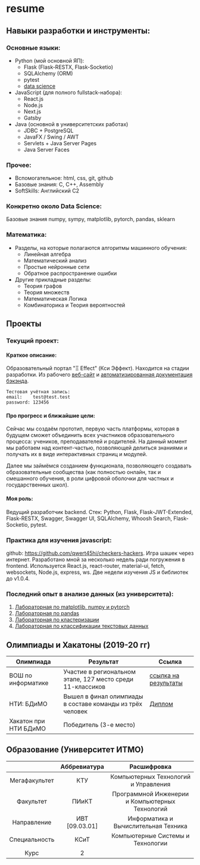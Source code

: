 # resume

## Навыки разработки и инструменты:
### Основные языки:
- Python (мой основной ЯП):
  - Flask (Flask-RESTX, Flask-Socketio)
  - SQLAlchemy (ORM)
  - pytest
  - [data science](#Конкретно-около-Data-Science:)
- JavaScript (для полного fullstack-набора):
  - React.js
  - Node.js
  - Next.js
  - Gatsby
- Java (основной в университетских работах)
  - JDBC + PostgreSQL
  - JavaFX / Swing / AWT
  - Servlets + Java Server Pages
  - Java Server Faces

### Прочее:
- Вспомогательное: html, css, git, github
- Базовые знания: C, C++, Assembly
- SoftSkills: Английский C2

### Конкретно около Data Science:
Базовые знания numpy, sympy, matplotlib, pytorch, pandas, sklearn

### Математика:
- Разделы, на которые полагаются алгоритмы машинного обучения:
  - Линейная алгебра
  - Математический анализ
  - Простые нейронные сети
  - Обратное распространение ошибки
- Другие прикладные разделы:
  - Теория графов
  - Теория множеств
  - Математическая Логика
  - Комбинаторика и Теория вероятностей

## Проекты
### Текущий проект:
#### Краткое описание:
Образовательный портал "Ξ Effect" (Кси Эффект). Находится на стадии разработки. Из рабочего [веб-сайт](https://xieffect.vercel.app/) и [автоматизированная документация бэкэнда](https://xieffect.pythonanywhere.com/doc/).  
```
Тестовая учётная запись:
email:    test@test.test
password: 123456
```

#### Про прогресс и ближайшие цели:
Сейчас мы создаём прототип, первую часть платформы, которая в будущем сможет объединить всех участников образовательного процесса: учеников, преподавателей и родителей. На данный момент мы работаем над контент-частью, позволяющей делиться знаниями и получать их в виде интерактивных страниц и модулей. 

Далее мы займёмся созданием функционала, позволяющего создавать образовательные сообщества (как полностью онлайн, так и смешанного обучения, в роли цифровой оболочки для частных и государственных школ).

#### Моя роль: 
Ведущий разработчик backend. Стек: Python, Flask, Flask-JWT-Extended, Flask-RESTX, Swagger, Swagger UI, SQLAlchemy, Whoosh Search, Flask-Socketio, pytest.

### Практика для изучения javascript:
github: https://github.com/qwert45hi/checkers-hackers. Игра шашек через интернет. Разработано мной за несколько недель ради погружения в frontend. Используется React.js, react-router, material-ui, fetch, websockets, Node.js, express, ws. Две недели изучения JS и библиотек до v1.0.4.

### Последний опыт в анализе данных (из университета):
1. [Лабораторная по matplotlib, numpy и pytorch](https://colab.research.google.com/drive/1DBtdDByB4iUNwYZdosLR4YMdnXfbzRiP?usp=sharing)
2. [Лабораторная по pandas](https://colab.research.google.com/drive/1KwkEG12Y3sXam4e2hbXkwAyIt7pNQ4u5?usp=sharing)
3. [Лабораторная по кластеризации](https://colab.research.google.com/drive/1X9E7biB7WkjiXAwTr2KDu4uy_tL_BIYK#scrollTo=6Zv_L_U8eGod)
4. [Лабораторная по классификации текстовых данных](https://colab.research.google.com/drive/1EWpnK8t400mXzJZUY5rhOPTb2yss6Cu9#scrollTo=9kFJqnPdxBDG)

## Олимпиады и Хакатоны (2019-20 гг)
| Олимпиада | Результат | Ссылка |
|---|---|---|
| ВОШ по информатике | Участие в региональном этапе, 127 место среди 11-классиков | [ссылка на результаты](http://neerc.ifmo.ru/school/archive/2019-2020/ru-olymp-spb-regional-2020-standings-11.html) |
| НТИ: БДиМО | Вышел в финал олимпиады в составе команды из трёх человек | [Диплом](https://drive.google.com/file/d/1iJt_AmVkU_fOdRqZ_DLk8gErqT9_OMTb/view) |
| Хакатон при НТИ БДиМО | Победитель (3-е место) ||

## Образование (Университет ИТМО)
|  | Аббревиатура | Расшифровка | 
|:---:|:---:|:---:|
| Мегафакультет | КТУ | Компьютерных Технологий и Управления
| Факультет | ПИиКТ | Программной Инженерии и Компьютерных Технологий
| Направление | ИВТ [09.03.01] | Информатика и Вычислительная Техника
| Специальность | КСиТ | Компьютерные Системы и Технологии
| Курс | 2 |
